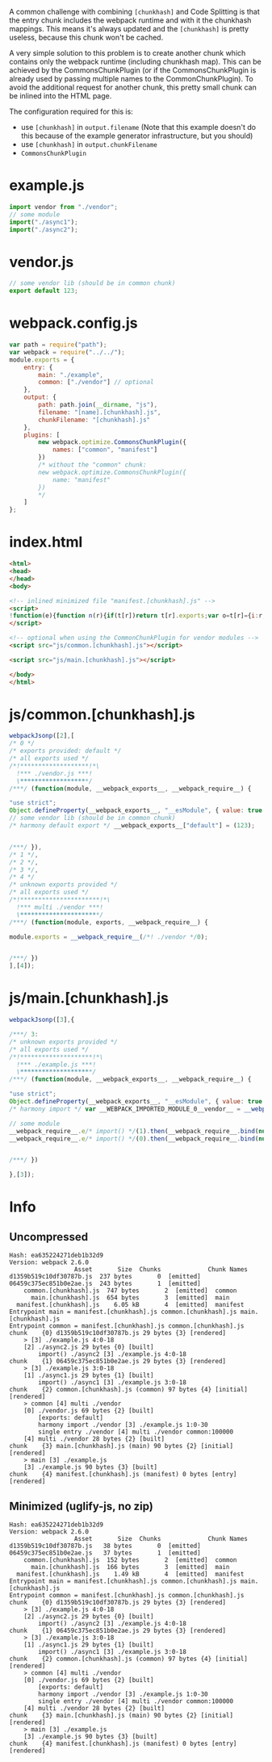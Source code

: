 A common challenge with combining `[chunkhash]` and Code Splitting is that the entry chunk includes the webpack runtime and with it the chunkhash mappings. This means it's always updated and the `[chunkhash]` is pretty useless, because this chunk won't be cached.

A very simple solution to this problem is to create another chunk which contains only the webpack runtime (including chunkhash map). This can be achieved by the CommonsChunkPlugin (or if the CommonsChunkPlugin is already used by passing multiple names to the CommonChunkPlugin). To avoid the additional request for another chunk, this pretty small chunk can be inlined into the HTML page.

The configuration required for this is:

* use `[chunkhash]` in `output.filename` (Note that this example doesn't do this because of the example generator infrastructure, but you should)
* use `[chunkhash]` in `output.chunkFilename`
* `CommonsChunkPlugin`

# example.js

``` javascript
import vendor from "./vendor";
// some module
import("./async1");
import("./async2");
```

# vendor.js

``` javascript
// some vendor lib (should be in common chunk)
export default 123;
```

# webpack.config.js

``` javascript
var path = require("path");
var webpack = require("../../");
module.exports = {
	entry: {
		main: "./example",
		common: ["./vendor"] // optional
	},
	output: {
		path: path.join(__dirname, "js"),
		filename: "[name].[chunkhash].js",
		chunkFilename: "[chunkhash].js"
	},
	plugins: [
		new webpack.optimize.CommonsChunkPlugin({
			names: ["common", "manifest"]
		})
		/* without the "common" chunk:
		new webpack.optimize.CommonsChunkPlugin({
			name: "manifest"
		})
		*/
	]
};
```

# index.html

``` html
<html>
<head>
</head>
<body>

<!-- inlined minimized file "manifest.[chunkhash].js" -->
<script>
!function(e){function n(r){if(t[r])return t[r].exports;var o=t[r]={i:r,l:!1,exports:{}};return e[r].call(o.exports,o,o.exports,n),o.l=!0,o.exports}var r=window.webpackJsonp;window.webpackJsonp=function(t,c,u){for(var i,a,f,s=0,l=[];s<t.length;s++)a=t[s],o[a]&&l.push(o[a][0]),o[a]=0;for(i in c)Object.prototype.hasOwnProperty.call(c,i)&&(e[i]=c[i]);for(r&&r(t,c,u);l.length;)l.shift()();if(u)for(s=0;s<u.length;s++)f=n(n.s=u[s]);return f};var t={},o={4:0},c=new Promise(function(e){e()});n.e=function(e){function r(){i.onerror=i.onload=null,clearTimeout(a);var n=o[e];0!==n&&(n&&n[1](new Error("Loading chunk "+e+" failed.")),o[e]=void 0)}if(0===o[e])return c;if(o[e])return o[e][2];var t=new Promise(function(n,r){o[e]=[n,r]});o[e][2]=t;var u=document.getElementsByTagName("head")[0],i=document.createElement("script");i.type="text/javascript",i.charset="utf-8",i.async=!0,i.timeout=12e4,n.nc&&i.setAttribute("nonce",n.nc),i.src=n.p+""+{0:"d1359b519c10df30787b",1:"06459c375ec851b0e2ae",2:"4d752abc2fcf569f13fc",3:"8d8564a703e7631bff4b"}[e]+".js";var a=setTimeout(r,12e4);return i.onerror=i.onload=r,u.appendChild(i),t},n.m=e,n.c=t,n.i=function(e){return e},n.d=function(e,r,t){n.o(e,r)||Object.defineProperty(e,r,{configurable:!1,enumerable:!0,get:t})},n.n=function(e){var r=e&&e.__esModule?function(){return e.default}:function(){return e};return n.d(r,"a",r),r},n.o=function(e,n){return Object.prototype.hasOwnProperty.call(e,n)},n.p="js/",n.oe=function(e){throw console.error(e),e}}([]);
</script>

<!-- optional when using the CommonChunkPlugin for vendor modules -->
<script src="js/common.[chunkhash].js"></script>

<script src="js/main.[chunkhash].js"></script>

</body>
</html>
```

# js/common.[chunkhash].js

``` javascript
webpackJsonp([2],[
/* 0 */
/* exports provided: default */
/* all exports used */
/*!*******************!*\
  !*** ./vendor.js ***!
  \*******************/
/***/ (function(module, __webpack_exports__, __webpack_require__) {

"use strict";
Object.defineProperty(__webpack_exports__, "__esModule", { value: true });
// some vendor lib (should be in common chunk)
/* harmony default export */ __webpack_exports__["default"] = (123);


/***/ }),
/* 1 */,
/* 2 */,
/* 3 */,
/* 4 */
/* unknown exports provided */
/* all exports used */
/*!**********************!*\
  !*** multi ./vendor ***!
  \**********************/
/***/ (function(module, exports, __webpack_require__) {

module.exports = __webpack_require__(/*! ./vendor */0);


/***/ })
],[4]);
```

# js/main.[chunkhash].js

``` javascript
webpackJsonp([3],{

/***/ 3:
/* unknown exports provided */
/* all exports used */
/*!********************!*\
  !*** ./example.js ***!
  \********************/
/***/ (function(module, __webpack_exports__, __webpack_require__) {

"use strict";
Object.defineProperty(__webpack_exports__, "__esModule", { value: true });
/* harmony import */ var __WEBPACK_IMPORTED_MODULE_0__vendor__ = __webpack_require__(/*! ./vendor */ 0);

// some module
__webpack_require__.e/* import() */(1).then(__webpack_require__.bind(null, /*! ./async1 */ 1));
__webpack_require__.e/* import() */(0).then(__webpack_require__.bind(null, /*! ./async2 */ 2));


/***/ })

},[3]);
```

# Info

## Uncompressed

```
Hash: ea635224271deb1b32d9
Version: webpack 2.6.0
                  Asset       Size  Chunks             Chunk Names
d1359b519c10df30787b.js  237 bytes       0  [emitted]  
06459c375ec851b0e2ae.js  243 bytes       1  [emitted]  
    common.[chunkhash].js  747 bytes       2  [emitted]  common
      main.[chunkhash].js  654 bytes       3  [emitted]  main
  manifest.[chunkhash].js    6.05 kB       4  [emitted]  manifest
Entrypoint main = manifest.[chunkhash].js common.[chunkhash].js main.[chunkhash].js
Entrypoint common = manifest.[chunkhash].js common.[chunkhash].js
chunk    {0} d1359b519c10df30787b.js 29 bytes {3} [rendered]
    > [3] ./example.js 4:0-18
    [2] ./async2.js 29 bytes {0} [built]
        import() ./async2 [3] ./example.js 4:0-18
chunk    {1} 06459c375ec851b0e2ae.js 29 bytes {3} [rendered]
    > [3] ./example.js 3:0-18
    [1] ./async1.js 29 bytes {1} [built]
        import() ./async1 [3] ./example.js 3:0-18
chunk    {2} common.[chunkhash].js (common) 97 bytes {4} [initial] [rendered]
    > common [4] multi ./vendor 
    [0] ./vendor.js 69 bytes {2} [built]
        [exports: default]
        harmony import ./vendor [3] ./example.js 1:0-30
        single entry ./vendor [4] multi ./vendor common:100000
    [4] multi ./vendor 28 bytes {2} [built]
chunk    {3} main.[chunkhash].js (main) 90 bytes {2} [initial] [rendered]
    > main [3] ./example.js 
    [3] ./example.js 90 bytes {3} [built]
chunk    {4} manifest.[chunkhash].js (manifest) 0 bytes [entry] [rendered]
```

## Minimized (uglify-js, no zip)

```
Hash: ea635224271deb1b32d9
Version: webpack 2.6.0
                  Asset       Size  Chunks             Chunk Names
d1359b519c10df30787b.js   38 bytes       0  [emitted]  
06459c375ec851b0e2ae.js   37 bytes       1  [emitted]  
    common.[chunkhash].js  152 bytes       2  [emitted]  common
      main.[chunkhash].js  166 bytes       3  [emitted]  main
  manifest.[chunkhash].js    1.49 kB       4  [emitted]  manifest
Entrypoint main = manifest.[chunkhash].js common.[chunkhash].js main.[chunkhash].js
Entrypoint common = manifest.[chunkhash].js common.[chunkhash].js
chunk    {0} d1359b519c10df30787b.js 29 bytes {3} [rendered]
    > [3] ./example.js 4:0-18
    [2] ./async2.js 29 bytes {0} [built]
        import() ./async2 [3] ./example.js 4:0-18
chunk    {1} 06459c375ec851b0e2ae.js 29 bytes {3} [rendered]
    > [3] ./example.js 3:0-18
    [1] ./async1.js 29 bytes {1} [built]
        import() ./async1 [3] ./example.js 3:0-18
chunk    {2} common.[chunkhash].js (common) 97 bytes {4} [initial] [rendered]
    > common [4] multi ./vendor 
    [0] ./vendor.js 69 bytes {2} [built]
        [exports: default]
        harmony import ./vendor [3] ./example.js 1:0-30
        single entry ./vendor [4] multi ./vendor common:100000
    [4] multi ./vendor 28 bytes {2} [built]
chunk    {3} main.[chunkhash].js (main) 90 bytes {2} [initial] [rendered]
    > main [3] ./example.js 
    [3] ./example.js 90 bytes {3} [built]
chunk    {4} manifest.[chunkhash].js (manifest) 0 bytes [entry] [rendered]
```
